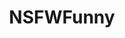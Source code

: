 ---
title: NSFWFunny
crosslinks:
- JavPreview
- tipofmypenis
- AskReddit
- IAmA
- funny
- JavDownloadCenter
- livven
- WTF
- whynotasource
- NSFW411
- todayilearned
- meetpornstar
- Ellie_Silk
- porn_irl
- facepalm
- MiaBeaton
- RepressedGoneWild
- NSFW_GIF
- gonewidl
- freeuse
---